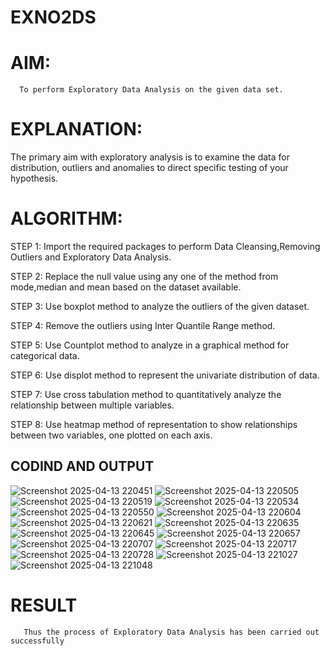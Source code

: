 # EXNO2DS
# AIM:
      To perform Exploratory Data Analysis on the given data set.
      
# EXPLANATION:
  The primary aim with exploratory analysis is to examine the data for distribution, outliers and anomalies to direct specific testing of your hypothesis.
  
# ALGORITHM:
STEP 1: Import the required packages to perform Data Cleansing,Removing Outliers and Exploratory Data Analysis.

STEP 2: Replace the null value using any one of the method from mode,median and mean based on the dataset available.

STEP 3: Use boxplot method to analyze the outliers of the given dataset.

STEP 4: Remove the outliers using Inter Quantile Range method.

STEP 5: Use Countplot method to analyze in a graphical method for categorical data.

STEP 6: Use displot method to represent the univariate distribution of data.

STEP 7: Use cross tabulation method to quantitatively analyze the relationship between multiple variables.

STEP 8: Use heatmap method of representation to show relationships between two variables, one plotted on each axis.

## CODIND AND OUTPUT

![Screenshot 2025-04-13 220451](https://github.com/user-attachments/assets/36a5ca52-8699-4a62-b12f-4ac74decb17a)
![Screenshot 2025-04-13 220505](https://github.com/user-attachments/assets/7dc98210-2c86-4fc9-9f60-53c1db954d55)
![Screenshot 2025-04-13 220519](https://github.com/user-attachments/assets/8be27de9-33bc-4e76-9308-459471d24f16)
![Screenshot 2025-04-13 220534](https://github.com/user-attachments/assets/623b5204-c156-4e30-963a-8cc3b34b3a64)
![Screenshot 2025-04-13 220550](https://github.com/user-attachments/assets/7f7a2b63-0faa-4cbe-8492-1660a6dfbb9c)
![Screenshot 2025-04-13 220604](https://github.com/user-attachments/assets/5afe13ab-fdf3-4168-bca3-d39f780175ff)
![Screenshot 2025-04-13 220621](https://github.com/user-attachments/assets/25219937-56df-45c5-ad57-339c2c684eaf)
![Screenshot 2025-04-13 220635](https://github.com/user-attachments/assets/15a183e7-1706-44df-92ee-2a7755283535)
![Screenshot 2025-04-13 220645](https://github.com/user-attachments/assets/8fdb670e-125b-4c45-925b-15d482b032bd)
![Screenshot 2025-04-13 220657](https://github.com/user-attachments/assets/72a6a308-5058-499a-a3df-7e9b74a13d77)
![Screenshot 2025-04-13 220707](https://github.com/user-attachments/assets/c244bb4d-9fef-41a4-9021-181e45026746)
![Screenshot 2025-04-13 220717](https://github.com/user-attachments/assets/498b1998-b924-4c99-a554-ba558a4b5467)
![Screenshot 2025-04-13 220728](https://github.com/user-attachments/assets/8a54e1cf-b958-4b91-815d-2cfdf3ef1e18)
![Screenshot 2025-04-13 221027](https://github.com/user-attachments/assets/f750e80a-c78f-4fd4-8d43-2dad778138d3)
![Screenshot 2025-04-13 221048](https://github.com/user-attachments/assets/015d746f-0034-4626-994c-9bbab81f5bd7)


# RESULT
       Thus the process of Exploratory Data Analysis has been carried out successfully 
